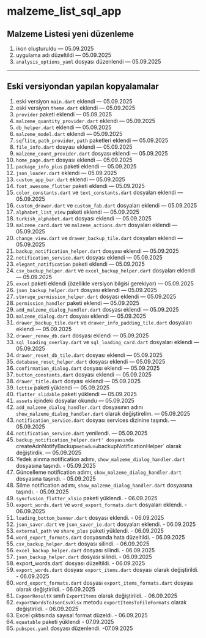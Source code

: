 # malzeme_list_sql_app

## Malzeme Listesi yeni düzenleme

1. ikon oluşturuldu — 05.09.2025
2. uygulama adı düzeltildi — 05.09.2025
3. `analysis_options_yaml` dosyası düzenlendi — 05.09.2025

---

## Eski versiyondan yapılan kopyalamalar

1. eski versiyon `main.dart` eklendi — 05.09.2025
2. eski versiyon `theme.dart` eklendi — 05.09.2025
3. `provider` paketi eklendi — 05.09.2025
4. `malzeme_quantity_provider.dart` eklendi — 05.09.2025
5. `db_helper.dart` eklendi — 05.09.2025
6. `malzeme_model.dart` eklendi — 05.09.2025
7. `sqflite`, `path_provider`, `path` paketleri eklendi — 05.09.2025
8. `file_info.dart` dosyası eklendi — 05.09.2025
9. `malzeme_count_provider.dart` dosyası eklendi — 05.09.2025
10. `home_page.dart` dosyası eklendi — 05.09.2025
11. `package_info_plus` paketi eklendi — 05.09.2025
12. `json_loader.dart` eklendi — 05.09.2025
13. `custom_app_bar.dart` eklendi — 05.09.2025
14. `font_awesome_flutter` paketi eklendi — 05.09.2025
15. `color_constants.dart` ve `text_constants.dart` dosyaları eklendi — 05.09.2025
16. `custom_drawer.dart` ve `custom_fab.dart` dosyaları eklendi — 05.09.2025
17. `alphabet_list_view` paketi eklendi — 05.09.2025
18. `turkish_alphabet.dart` dosyası eklendi — 05.09.2025
19. `malzeme_card.dart` ve `malzeme_actions.dart` dosyaları eklendi — 05.09.2025
20. `change_view.dart` ve `drawer_backup_tile.dart` dosyaları eklendi — 05.09.2025
21. `backup_notification_helper.dart` dosyası eklendi — 05.09.2025
22. `notification_service.dart` dosyası eklendi — 05.09.2025
23. `elegant_notification` paketi eklendi — 05.09.2025
24. `csv_backup_helper.dart` ve `excel_backup_helper.dart` dosyaları eklendi — 05.09.2025
25. `excel` paketi eklendi (özellikle versiyon bilgisi gerekiyor) — 05.09.2025
26. `json_backup_helper.dart` dosyası eklendi — 05.09.2025
27. `storage_permission_helper.dart` dosyası eklendi — 05.09.2025
28. `permission_handler` paketi eklendi — 05.09.2025
29. `add_malzeme_dialog_handler.dart` dosyası eklendi — 05.09.2025
30. `malzeme_dialog.dart` dosyası eklendi — 05.09.2025
31. `drawer_backup_tile.dart` ve `drawer_info_padding_tile.dart` dosyaları eklendi — 05.09.2025
32. `drawer_renew_db.dart` dosyası eklendi — 05.09.2025
33. `sql_loading_overlay.dart` ve `sql_loading_card.dart` dosyaları eklendi — 05.09.2025
34. `drawer_reset_db_tile.dart` dosyası eklendi — 05.09.2025
35. `database_reset_helper.dart` dosyası eklendi — 05.09.2025
36. `confirmation_dialog.dart` dosyası eklendi — 05.09.2025
37. `button_constants.dart` dosyası eklendi — 05.09.2025
38. `drawer_title.dart` dosyası eklendi — 05.09.2025
39. `lottie` paketi yüklendi — 05.09.2025
40. `flutter_slidable` paketi yüklendi — 05.09.2025
41. `assets` içindeki dosyalar okundu — 05.09.2025
42. `add_malzeme_dialog_handler.dart` dosyasının adını `show_malzeme_dialog_handler.dart` olarak değiştirelim. — 05.09.2025
43. `notification_service.dart` dosyası services dizinine taşındı. — 05.09.2025
44. `notification_service.dart` yenilendi. — 05.09.2025
45. `backup_notification_helper.dart' dosyasında `createAdnNotifyBackup` metodunu `backupNotificationHelper` olarak değiştirdik. — 05.09.2025
46. Yedek alınma notification adımı, `show_malzeme_dialog_handler.dart` dosyasına taşındı. - 05.09.2025
47. Güncelleme notification adımı, `show_malzeme_dialog_handler.dart` dosyasına taşındı. - 05.09.2025 
48. Silme notification adımı, `show_malzeme_dialog_handler.dart` dosyasına taşındı. - 05.09.2025
49. `syncfusion_flutter_xlsio` paketi yüklendi. - 06.09.2025
50. `export_words.dart` ve `word_export_formats.dart` dosyaları eklendi. - 06.09.2025
51. `loading_bottom_banner.dart` dosyası eklendi. - 06.09.2025
52. `json_saver.dart` ve `json_saver_io.dart` dosyaları eklendi. - 06.09.2025
53. `external_path` ve `share_plus` paketi yüklendi. - 06.09.2025
54. `word_export_formats.dart` dosyasında hata düzeltildi. - 06.09.2025
55. `csv_backup_helper.dart` dosyası silindi. - 06.09.2025
56. `excel_backup_helper.dart` dosyası silindi. - 06.09.2025
57. `json_backup_helper.dart` dosyası silindi. - 06.09.2025
58. export_words.dart` dosyası düzeltildi. - 06.09.2025
59. `export_words.dart` dosyası `export_items.dart` dosyası olarak değiştirildi. - 06.09.2025
60. `word_export_formats.dart` dosyası `export_items_formats.dart` dosyası olarak değiştirildi. - 06.09.2025
61. `ExpoerResultX` sınıfı `ExportItems` olarak değiştirildi. - 06.09.2025
62. `exportWordsToJsonCsvXlsx` metodu `exportItemsToFileFormats` olarak değiştirildi. - 06.09.2025
63. Excel çıktısında sayısal format düzeldi. - 06.09.2025
64. `equatable` paketi yüklendi - 07.09.2025
65. `pubspec.yaml` dosyası düzenlendi. -07.09.2025


